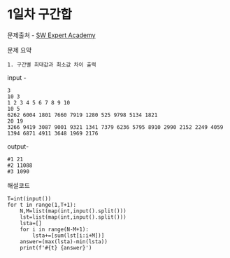 # 1일차 구간합

문제출처 - [SW Expert Academy](https://swexpertacademy.com/main/learn/course/lectureProblemViewer.do)

문제 요약 

 	1. 구간별 최대값과 최소값 차이 출력

input - 

```
3
10 3
1 2 3 4 5 6 7 8 9 10
10 5
6262 6004 1801 7660 7919 1280 525 9798 5134 1821 
20 19
3266 9419 3087 9001 9321 1341 7379 6236 5795 8910 2990 2152 2249 4059 1394 6871 4911 3648 1969 2176
```

output-

```
#1 21
#2 11088
#3 1090
```

해설코드 

```
T=int(input())
for t in range(1,T+1):
    N,M=list(map(int,input().split()))
    lst=list(map(int,input().split()))
    lsta=[]
    for i in range(N-M+1):
        lsta+=[sum(lst[i:i+M])]
    answer=(max(lsta)-min(lsta))
    print(f'#{t} {answer}')
```

